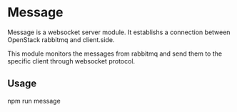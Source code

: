 # Message

Message is a websocket server module. It establishs a connection between OpenStack rabbitmq and client.side.

This module monitors the messages from rabbitmq and send them to the specific client through websocket protocol.

## Usage
npm run message